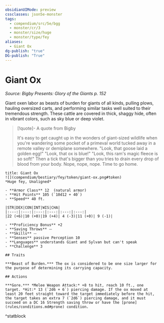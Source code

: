 ```yaml
---
obsidianUIMode: preview
cssclasses: json5e-monster
tags:
  - compendium/src/5e/bgg
  - monster/cr/3
  - monster/size/huge
  - monster/type/fey
aliases:
  - Giant Ox
dg-publish: "true"
DG-publish: "True"
---
```

# Giant Ox
*Source: Bigby Presents: Glory of the Giants p. 152*  

Giant oxen labor as beasts of burden for giants of all kinds, pulling plows, hauling oversized carts, and performing similar tasks well suited to their tremendous strength. These cattle are covered in thick, shaggy hide, often in vibrant colors, such as sky blue or deep violet.

> [!quote]- A quote from Bigby  
> 
> It's easy to get caught up in the wonders of giant-sized wildlife when you're wandering some pocket of a primeval world tucked away in a remote valley or demiplane somewhere. "Look, that goose laid a golden egg!" "Look, that ox is blue!" "Look, this ram's magic fleece is so soft!" Then a tick that's bigger than you tries to drain every drop of blood from your body. Nope, nope, nope. Time to go home.


```ad-statblock
title: Giant Ox
![](compendium/bestiary/fey/token/giant-ox.png#token)
*Huge fey, Unaligned*

- **Armor Class** 12  (natural armor)
- **Hit Points** 105 (`10d12 + 40`)
- **Speed** 40 ft.

|STR|DEX|CON|INT|WIS|CHA|
|:---:|:---:|:---:|:---:|:---:|:---:|
|22 (+6)|10 (+0)|19 (+4)| 4 (-3)|11 (+0)| 9 (-1)|

- **Proficiency Bonus** +2
- **Saving Throws** ⏤
- **Skills** ⏤
- **Senses** passive Perception 10
- **Languages** understands Giant and Sylvan but can't speak
- **Challenge** 3

## Traits

***Beast of Burden.*** The ox is considered to be one size larger for the purpose of determining its carrying capacity.

## Actions

***Gore.*** *Melee Weapon Attack:* +8 to hit, reach 10 ft., one target. *Hit:* 13 (`2d6 + 6`) piercing damage. If the ox moved at least 20 feet straight toward the target immediately before the hit, the target takes an extra 7 (`2d6`) piercing damage, and it must succeed on a DC 16 Strength saving throw or have the [prone](rules/conditions.md#prone) condition.
```
^statblock